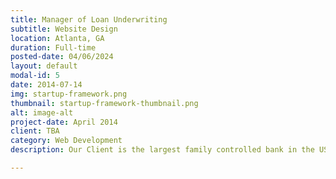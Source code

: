 ```yaml
---
title: Manager of Loan Underwriting
subtitle: Website Design
location: Atlanta, GA
duration: Full-time
posted-date: 04/06/2024
layout: default
modal-id: 5
date: 2014-07-14
img: startup-framework.png
thumbnail: startup-framework-thumbnail.png
alt: image-alt
project-date: April 2014
client: TBA
category: Web Development
description: Our Client is the largest family controlled bank in the US.<br/><br/>As a Manager of Loan Underwriting your roles and responsibilities will include:<br/>•	Evaluates the quality of retail credit applications, resolves customer, branch or dealer complaints or problems in order to turn declines into lending opportunities, processes retail loan documents and assists branch lenders in selling products and services in order to originate a profitable loan portfolio and protect the Bank from loss.<br/>•	Participates in the selection and hiring of underwriters and servicers, determines and distributes work assignments, assists in completing annual evaluations of the underwriting staff, makes final decisions on all loans outside the lending authority limits of junior staff as requested.<br/>•	Develops a portfolio of retail loans by analyzing applications and credit reports and obtaining approval for loans that are underwritten within established lending limits that meet or exceeding the Bank’s credit quality, profitability, growth and service objectives without compromising quality according to established guidelines and procedures.<br/>•	Measures profitability of portfolio by an acceptable delinquency ratio, net charge-off and growth goals.<br/>•	Acts as a primary credit decision entity for retail loans in the department and provides leadership and guidance to developing underwriters. Assists department manager in the training of new products, employees, and services.<br/>•	Assists management in establishing workflows and queuing strategies to maximize efficiencies and productivity levels.<br/>•	Demonstrates personal and interpersonal behavior, attitude, judgment, communication and initiative with customers and employees in order to ensure best in class loan fulfillment.<br/>•	Resolves customer, branch or dealer complaints or problems by investigating the complaint which includes obtaining facts, documenting information, and proposing solutions that comply with government regulations and are in accordance with established policies and procedures timely and courteously in order to ensure an equitable settlement of the complaint or problem.<br/>•	Actively looks for opportunities to cross sell other bank products, specifically other credit products, and looks for potential upsell opportunities to meet customer banking needs and contribute to the Bank’s profit objectives.<br/>•	Performs other related duties and projects as assigned.<br/><br/>Responsibilities and qualifications:<br/>Most importantly, you need to be a passionate Manager of Loan Underwriting who enjoys his work and is considered to be one of the best within your organization. The ideal Manager of Loan Underwriting would be someone with deep experience in many (if not all) of the following:<br/>•	Excellent management skills<br/>•	Excellent communication skills, both written and verbal<br/>•	Excellent organizational, analytical and interpersonal skills<br/>•	Excellent customer service skills<br/>•	Ability to use a personal computer and job-related software<br/>•	MS Word - Basic Level<br/>•	MS Excel - Intermediate Level<br/>•	MS PowerPoint - Basic Level<br/>•	Experience in lending related position.

---
```

